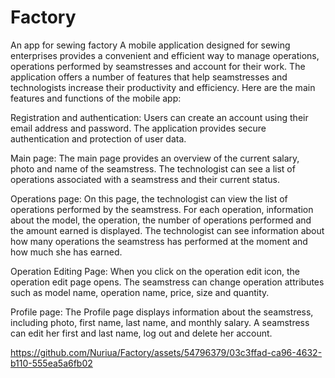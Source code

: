 # Factory

An app for sewing factory A mobile application designed for sewing enterprises provides a convenient and efficient way to manage operations, operations performed by seamstresses and account for their work. The application offers a number of features that help seamstresses and technologists increase their productivity and efficiency. Here are the main features and functions of the mobile app:

Registration and authentication: Users can create an account using their email address and password. The application provides secure authentication and protection of user data.

Main page: The main page provides an overview of the current salary, photo and name of the seamstress. The technologist can see a list of operations associated with a seamstress and their current status.

Operations page: On this page, the technologist can view the list of operations performed by the seamstress. For each operation, information about the model, the operation, the number of operations performed and the amount earned is displayed. The technologist can see information about how many operations the seamstress has performed at the moment and how much she has earned.

Operation Editing Page: When you click on the operation edit icon, the operation edit page opens. The seamstress can change operation attributes such as model name, operation name, price, size and quantity.

Profile page: The Profile page displays information about the seamstress, including photo, first name, last name, and monthly salary. A seamstress can edit her first and last name, log out and delete her account.

https://github.com/Nuriua/Factory/assets/54796379/03c3ffad-ca96-4632-b110-555ea5a6fb02

